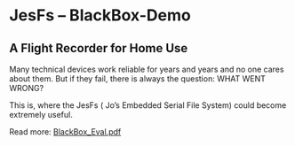 # JesFs – BlackBox-Demo #
## A Flight Recorder for Home Use ##

Many technical devices work reliable for years and years and no one cares about them. But if they fail, there is always the question: WHAT WENT WRONG?

This is, where the JesFs ( Jo’s Embedded Serial File System) could become extremely useful.

Read more: [BlackBox_Eval.pdf](https://github.com/joembedded/JesFs/blob/master/usecase_Blackbox/BlackBox_Eval.pdf)
